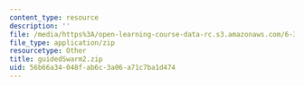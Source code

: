 ```yaml
---
content_type: resource
description: ''
file: /media/https%3A/open-learning-course-data-rc.s3.amazonaws.com/6-370-the-battlecode-programming-competition-january-iap-2013/56b66a34048fab6c3a06a71c7ba1d474_guidedSwarm2.zip
file_type: application/zip
resourcetype: Other
title: guidedSwarm2.zip
uid: 56b66a34-048f-ab6c-3a06-a71c7ba1d474
---
```

